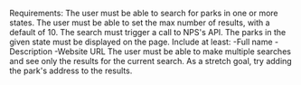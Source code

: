 Requirements:
The user must be able to search for parks in one or more states.
The user must be able to set the max number of results, with a default of 10.
The search must trigger a call to NPS's API.
The parks in the given state must be displayed on the page. Include at least:
-Full name
-Description
-Website URL
The user must be able to make multiple searches and see only the results for the current search.
As a stretch goal, try adding the park's address to the results.